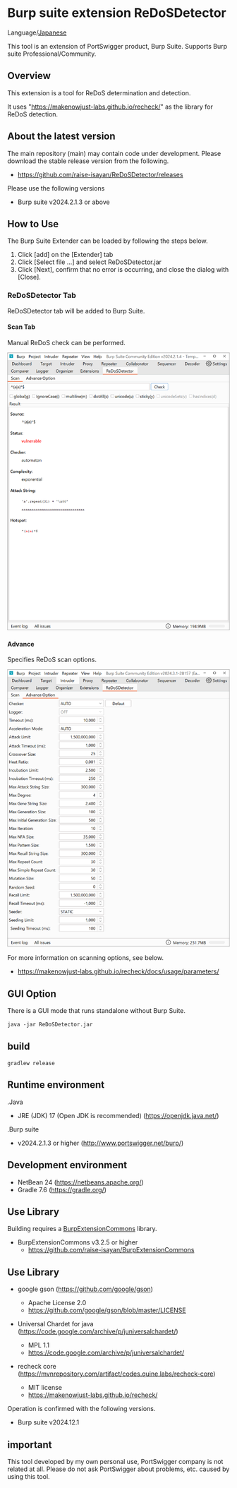 Burp suite extension ReDoSDetector
=============

Language/[Japanese](Readme-ja.md)

This tool is an extension of PortSwigger product, Burp Suite.
Supports Burp suite Professional/Community.

## Overview

This extension is a tool for ReDoS determination and detection.

It uses "https://makenowjust-labs.github.io/recheck/" as the library for ReDoS detection.

## About the latest version

The main repository (main) may contain code under development.
Please download the stable release version from the following.

* https://github.com/raise-isayan/ReDoSDetector/releases

Please use the following versions

* Burp suite v2024.2.1.3 or above

## How to Use

The Burp Suite Extender can be loaded by following the steps below.

1. Click [add] on the [Extender] tab
2. Click [Select file ...] and select ReDoSDetector.jar
3. Click [Next], confirm that no error is occurring, and close the dialog with [Close].

### ReDoSDetector Tab

ReDoSDetector tab will be added to Burp Suite.

#### Scan Tab

Manual ReDoS check can be performed.

![ReDoSDetector Tab Scan](/image/ReDoSDetectorTab-Scan.png)

#### Advance

Specifies ReDoS scan options.

![ReDoSDetector Tab Option](/image/ReDoSDetectorTab-Option.png)

For more information on scanning options, see below.

* https://makenowjust-labs.github.io/recheck/docs/usage/parameters/

## GUI Option

There is a GUI mode that runs standalone without Burp Suite.

````
java -jar ReDoSDetector.jar
````

## build

```
gradlew release
```

## Runtime environment

.Java
* JRE (JDK) 17 (Open JDK is recommended) (https://openjdk.java.net/)

.Burp suite
* v2024.2.1.3 or higher (http://www.portswigger.net/burp/)

## Development environment
* NetBean 24 (https://netbeans.apache.org/)
* Gradle 7.6 (https://gradle.org/)

## Use Library
Building requires a [BurpExtensionCommons](https://github.com/raise-isayan/BurpExtensionCommons) library.
* BurpExtensionCommons v3.2.5  or higher
  * https://github.com/raise-isayan/BurpExtensionCommons

## Use Library

* google gson (https://github.com/google/gson)
  * Apache License 2.0
  * https://github.com/google/gson/blob/master/LICENSE

* Universal Chardet for java (https://code.google.com/archive/p/juniversalchardet/)
  * MPL 1.1
  * https://code.google.com/archive/p/juniversalchardet/

* recheck core (https://mvnrepository.com/artifact/codes.quine.labs/recheck-core)
  * MIT license
  * https://makenowjust-labs.github.io/recheck/

Operation is confirmed with the following versions.
* Burp suite v2024.12.1

## important
This tool developed by my own personal use, PortSwigger company is not related at all. Please do not ask PortSwigger about problems, etc. caused by using this tool.
